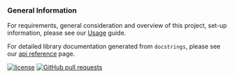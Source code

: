 ### General Information

For requirements, general consideration and overview of this project,
set-up information, please see our [Usage](usage.md) guide.

For detailed library documentation generated from `docstrings`, please see our [api reference](reference/api.md) page.

[![license](https://img.shields.io/github/license/shmileee/bitbucket-python-client.svg)](https://github.com/shmileee/bitbucket-python-client/blob/master/LICENSE) 
[![GitHub pull requests](https://img.shields.io/github/issues-pr/shmileee/bitbucket-python-client.svg)](https://github.com/shmileee/bitbucket-python-client/pulls)
                                                                                                                                                            


